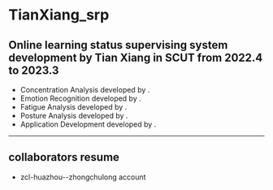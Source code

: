 # TianXiang_srp
## Online learning status supervising system development by Tian Xiang in SCUT from 2022.4 to 2023.3
- Concentration Analysis developed by .
- Emotion Recognition developed by .
- Fatigue Analysis developed by .
- Posture Analysis developed by .
- Application Development developed by .
---
## collaborators resume
* zcl-huazhou--zhongchulong account

